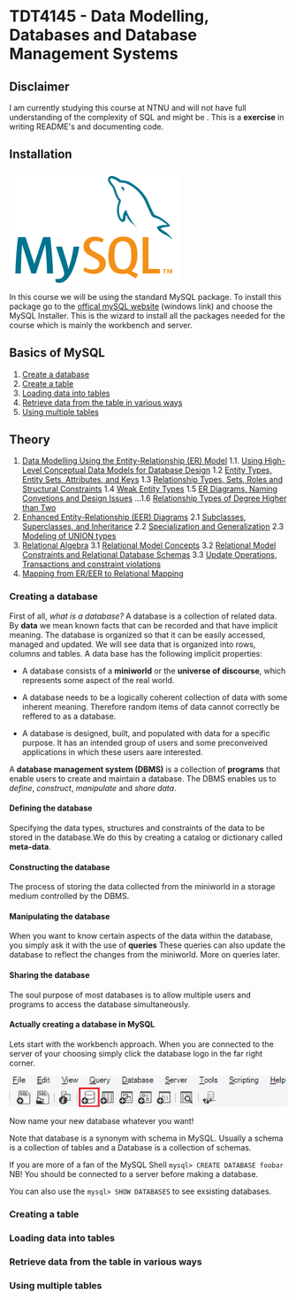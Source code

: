 # TDT4145 - Data Modelling, Databases and Database Management Systems 

## Disclaimer
I am currently studying this course at NTNU and will not have full understanding of the complexity of SQL and might be . This is a **exercise** in writing README's and documenting code. 

## Installation
![alt text](https://github.com/oddaspa/TDT4145/blob/master/images/MySQL_logo.png "Official MySQL logo")

In this course we will be using the standard MySQL package.
To install this package go to the [offical mySQL website](https://dev.mysql.com/downloads/windows/) (windows link) and choose the MySQL Installer. This is the wizard to install all the packages needed for the course which is mainly the workbench and server. 

## Basics of MySQL
1. [Create a database](#create_db)
2. [Create a table](#create_tb)
3. [Loading data into tables](#load_data)
4. [Retrieve data from the table in various ways](#retrieve_data)
5. [Using multiple tables ](#multiple_tables)

## Theory
1. [Data Modelling Using the Entity-Relationship (ER) Model](#er_model)
  1.1. [Using High-Level Conceptual Data Models for Database Design](#database_design)
  1.2 [Entity Types, Entity Sets, Attributes, and Keys](#entity_types)
   1.3 [Relationship Types, Sets, Roles and Structural Constraints](#rel_types)
   1.4 [Weak Entity Types](#weal_entity)
   1.5 [ER Diagrams, Naming Convetions and Design Issues](#er_diagrams)
...1.6 [Relationship Types of Degree Higher than Two](#rel_types_higher)
2. [Enhanced Entity-Relationship (EER) Diagrams](#eer)
  2.1 [Subclasses, Superclasses, and Inheritance](#sub_super)
  2.2 [Specialization and Generalization](#spec_gen)
  2.3 [Modeling of UNION types](#union)
3. [Relational Algebra](#relational_algebra)
  3.1 [Relational Model Concepts](#relational_consepts)
  3.2 [Relational Model Constraints and Relational Database Schemas](#relational_constraints)
  3.3 [Update Operations, Transactions and constraint violations](#update_operations)
4. [Mapping from ER/EER to Relational Mapping](#mapping)


<a name="create_db"></a>
### Creating a database 
First of all, _what is a database?_ A database is a collection of related data. By **data** we mean known facts that can be recorded and that have implicit meaning. The database is organized so that it can be easily accessed, managed and updated. We will see data that is organized into rows, columns and tables. A data base has the following implicit properties:
* A database consists of a **miniworld** or the **universe of discourse**, which represents some aspect of the real world.

* A database needs to be a logically coherent collection of data with some inherent meaning. Therefore random items of data cannot correctly be reffered to as a database.

* A database is designed, built, and populated with data for a specific purpose. It has an intended group of users and some preconveived applications in which these users aare interested.

A **database management system (DBMS)** is a collection of **programs** that enable users to create and maintain a database. The DBMS enables us to _define_, _construct_, _manipulate_ and _share data_.

#### Defining the database
Specifying the data types, structures and constraints of the data to be stored in the database.We do this by creating a catalog or dictionary called **meta-data**. 

#### Constructing the database
The process of storing the data collected from the miniworld in a storage medium controlled by the DBMS.

#### Manipulating the database
When you want to know certain aspects of the data within the database, you simply ask it with the use of **queries** These queries can also update the database to reflect the changes from the miniworld. More on queries later.

#### Sharing the database
The soul purpose of most databases is to allow multiple users and programs to access the database simultaneously. 

#### Actually creating a database in MySQL
Lets start with the workbench approach. When you are connected to the server of your choosing simply click the database logo in the far right corner. 

![alt text](https://github.com/oddaspa/TDT4145/blob/master/images/database_logo.png "Click that thingy!")

Now name your new database whatever you want!

Note that database is a synonym with schema in MySQL. Usually a schema is a collection of tables and a Database is a collection of schemas.

If you are more of a fan of the MySQL Shell 
`mysql> CREATE DATABASE foobar`
NB! You should be connected to a server before making a database.

You can also use the `mysql> SHOW DATABASES` to see exsisting databases.

<a name="create_tb"></a>
### Creating a table 


<a name="load_data"></a>
### Loading data into tables 

<a name="retrieve_data"></a>
### Retrieve data from the table in various ways 

<a name="multiple_tables"></a>
### Using multiple tables 
